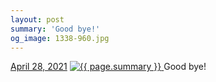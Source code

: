 ```yaml
---
layout: post
summary: 'Good bye!'
og_image: 1338-960.jpg
---
```


<p>
  <time>
    <a href="/1338">April 28, 2021</a>
  </time>
  <a href="/1338">
    <img src="{{ site.assets_url }}/1338-480.jpg" srcset="{{ site.assets_url }}/1338-240.jpg 240w, {{ site.assets_url }}/1338-480.jpg 480w, {{ site.assets_url }}/1338-720.jpg 720w, {{ site.assets_url }}/1338-960.jpg 960w" sizes="(min-width: 700px) 50vw, calc(100vw - 2rem)" alt="{{ page.summary }}" />
  </a>
  <span>Good bye!</span>
</p>
